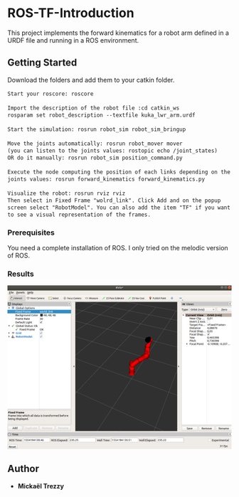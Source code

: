 # ROS-TF-Introduction
This project implements the forward kinematics for a robot arm defined in a URDF file and running in a ROS environment.

## Getting Started
Download the folders and add them to your catkin folder.

```
Start your roscore: roscore

Import the description of the robot file :cd catkin_ws
rosparam set robot_description --textfile kuka_lwr_arm.urdf

Start the simulation: rosrun robot_sim robot_sim_bringup

Move the joints automatically: rosrun robot_mover mover
(you can listen to the joints values: rostopic echo /joint_states)
OR do it manually: rosrun robot_sim position_command.py

Execute the node computing the position of each links depending on the joints values: rosrun forward_kinematics forward_kinematics.py

Visualize the robot: rosrun rviz rviz
Then select in Fixed Frame "wolrd_link". Click Add and on the popup screen select "RobotModel". You can also add the item "TF" if you want to see a visual representation of the frames.
```


### Prerequisites
You need a complete installation of ROS.
I only tried on the melodic version of ROS.

### Results
![Image of a running example](/execution.png)

## Author
* **Mickaël Trezzy**
